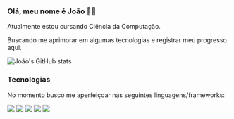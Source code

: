 ### Olá, meu nome é João 🙋‍♂️
Atualmente estou cursando Ciência da Computação.

Buscando me aprimorar em algumas tecnologias e registrar meu progresso aqui. 


![João's GitHub stats](https://github-readme-stats.vercel.app/api?username=jeyeight&show_icons=true&theme=dark)

### Tecnologias
No momento busco me aperfeiçoar nas seguintes linguagens/frameworks:

<div display="inline-block" aling="center">
<img src="https://img.shields.io/badge/HTML5-E34F26?style=for-the-badge&logo=html5&logoColor=white"/>
<img src="https://img.shields.io/badge/CSS3-1572B6?style=for-the-badge&logo=css3&logoColor=white"/>
<img src="https://img.shields.io/badge/PHP-777BB4?style=for-the-badge&logo=php&logoColor=white"/>
<img src="https://img.shields.io/badge/JavaScript-F7DF1E?style=for-the-badge&logo=javascript&logoColor=black"/>
<img src="https://img.shields.io/badge/laravel-%23FF2D20.svg?style=for-the-badge&logo=laravel&logoColor=white"/>
</div>



